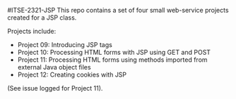 #ITSE-2321-JSP
This repo contains a set of four small web-service projects created for a JSP class.

Projects include:
- Project 09: Introducing JSP tags
- Project 10: Processing HTML forms with JSP using GET and POST
- Project 11: Processing HTML forms using methods imported from external Java object files
- Project 12: Creating cookies with JSP

(See issue logged for Project 11).



